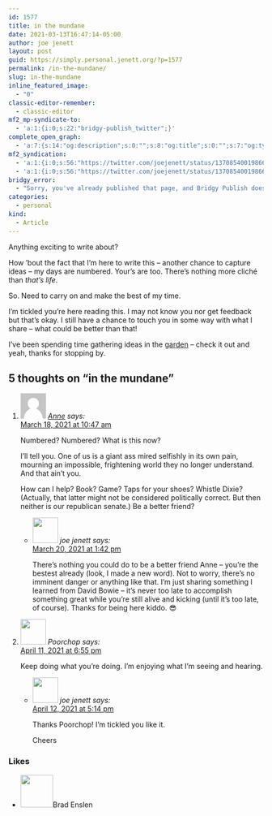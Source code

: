 ```yaml
---
id: 1577
title: in the mundane
date: 2021-03-13T16:47:14-05:00
author: joe jenett
layout: post
guid: https://simply.personal.jenett.org/?p=1577
permalink: /in-the-mundane/
slug: in-the-mundane
inline_featured_image:
  - "0"
classic-editor-remember:
  - classic-editor
mf2_mp-syndicate-to:
  - 'a:1:{i:0;s:22:"bridgy-publish_twitter";}'
complete_open_graph:
  - 'a:7:{s:14:"og:description";s:0:"";s:8:"og:title";s:0:"";s:7:"og:type";s:0:"";s:12:"twitter:card";s:7:"summary";s:15:"twitter:creator";s:0:"";s:19:"twitter:description";s:0:"";s:8:"og:image";s:0:"";}'
mf2_syndication:
  - 'a:1:{i:0;s:56:"https://twitter.com/joejenett/status/1370854001986666503";}'
  - 'a:1:{i:0;s:56:"https://twitter.com/joejenett/status/1370854001986666503";}'
bridgy_error:
  - "Sorry, you've already published that page, and Bridgy Publish doesn't support updating existing posts. Details: https://github.com/snarfed/bridgy/issues/84"
categories:
  - personal
kind:
  - Article
---
```

Anything exciting to write about?

How ’bout the fact that I’m here to write this – another chance to capture ideas – my days are numbered. Your’s are too. There’s nothing more cliché than _that’s life_.

So. Need to carry on and make the best of my time.

I’m tickled you’re here reading this. I may not know you nor get feedback but that’s okay. I still have a chance to touch you in some way with what I share – what could be better than that!

I’ve been spending time gathering ideas in the [garden](https://ideas.joejenett.com) – check it out and yeah, thanks for stopping by.

<h2 id="comments-title">5 thoughts on “<span>in the mundane</span>”		</h2>


<ol class="commentlist">
<li class="comment even thread-even depth-1 h-cite h-entry p-comment" id="li-comment-325">
<article id="comment-325" class="comment _mPS2id-t mPS2id-target mPS2id-target-last" itemprop="comment" itemscope="" itemtype="http://schema.org/Comment">
<footer>
<address class="comment-author p-author author vcard hcard h-card" itemprop="creator" itemscope="" itemtype="http://schema.org/Person">
<img alt="" src="/wp-content/plugins/webmention/img/mm.jpg" srcset="/wp-content/plugins/webmention/img/mm.jpg 2x" class="avatar avatar-50 photo u-photo" itemprop="image" loading="lazy" width="50" height="50">				<cite class="fn p-name" itemprop="name"><a href="https://twitter.com/AnneMathewson" rel="external nofollow ugc" class="u-url url">Anne</a></cite> <span class="says">says:</span>					</address>
<!-- .comment-author .vcard -->

<div class="comment-meta commentmetadata">
<a href="/in-the-mundane/#comment-325" class="__mPS2id _mPS2id-h mPS2id-highlight"><time class="updated published dt-updated dt-published" datetime="2021-03-18T10:47:22-04:00" itemprop="datePublished dateModified dateCreated">
March 18, 2021 at 10:47 am						</time></a>
</div>
<!-- .comment-meta .commentmetadata -->
</footer>

<div class="comment-content e-content p-summary p-name" itemprop="text name description">
<p>Numbered? Numbered? What is this now?</p>
<p>I’ll tell you. One of us is a giant ass mired selfishly in its own pain, mourning an impossible, frightening world they no longer understand. And that ain’t you.</p>
<p>How can I help? Book? Game? Taps for your shoes? Whistle Dixie? (Actually, that latter might not be considered politically correct. But then neither is our republican senate.) Be a better friend?</p>
</div>

<div class="reply">
</div>
<!-- .reply -->
</article><!-- #comment-## -->
<ul class="children">
<li class="comment byuser comment-author-admin bypostauthor odd alt depth-2 h-cite h-entry p-comment" id="li-comment-326">
<article id="comment-326" class="comment _mPS2id-t" itemprop="comment" itemscope="" itemtype="http://schema.org/Comment">
<footer>
<address class="comment-author p-author author vcard hcard h-card" itemprop="creator" itemscope="" itemtype="http://schema.org/Person">
<img alt="" src="https://secure.gravatar.com/avatar/0bf0445b4e4b39f830b186b7e23195a1?s=50&amp;d=mm&amp;r=pg" srcset="https://secure.gravatar.com/avatar/0bf0445b4e4b39f830b186b7e23195a1?s=100&amp;d=mm&amp;r=pg 2x" class="avatar avatar-50 photo u-photo" itemprop="image" loading="lazy" width="50" height="50">				<cite class="fn p-name" itemprop="name">joe jenett</cite> <span class="says">says:</span>					</address>
<!-- .comment-author .vcard -->

<div class="comment-meta commentmetadata">
<a href="/in-the-mundane/#comment-326" class="__mPS2id _mPS2id-h"><time class="updated published dt-updated dt-published" datetime="2021-03-20T13:42:10-04:00" itemprop="datePublished dateModified dateCreated">
March 20, 2021 at 1:42 pm						</time></a>
</div>
<!-- .comment-meta .commentmetadata -->
</footer>

<div class="comment-content e-content p-summary p-name" itemprop="text name description">
<p>There’s nothing you could do to be a better friend Anne – you’re the bestest already (look, I made a new word). Not to worry, there’s no imminent danger or anything like that. I’m just sharing something I learned from David Bowie – it’s never too late to accomplish something great while you’re still alive and kicking (until it’s too late, of course). Thanks for being here kiddo. 😎</p>
</div>

<div class="reply">
</div>
<!-- .reply -->
</article><!-- #comment-## -->
</li>
<!-- #comment-## -->
</ul>
<!-- .children -->
</li>
<!-- #comment-## -->
<li class="comment even thread-odd thread-alt depth-1 h-cite h-entry p-comment" id="li-comment-331">
<article id="comment-331" class="comment _mPS2id-t" itemprop="comment" itemscope="" itemtype="http://schema.org/Comment">
<footer>
<address class="comment-author p-author author vcard hcard h-card" itemprop="creator" itemscope="" itemtype="http://schema.org/Person">
<img alt="" src="https://unseensounds.com/img/avatar.jpg" width="50" height="50" />				<cite class="fn p-name" itemprop="name">Poorchop</cite> <span class="says">says:</span>					</address>
<!-- .comment-author .vcard -->

<div class="comment-meta commentmetadata">
<a href="/in-the-mundane/#comment-331" class="__mPS2id _mPS2id-h"><time class="updated published dt-updated dt-published" datetime="2021-04-11T18:55:59-04:00" itemprop="datePublished dateModified dateCreated">
April 11, 2021 at 6:55 pm						</time></a>
</div>
<!-- .comment-meta .commentmetadata -->
</footer>

<div class="comment-content e-content p-summary p-name" itemprop="text name description">
<p>Keep doing what you’re doing. I’m enjoying what I’m seeing and hearing.</p>
</div>

<div class="reply">
</div>
<!-- .reply -->
</article><!-- #comment-## -->
<ul class="children">
<li class="comment byuser comment-author-admin bypostauthor odd alt depth-2 h-cite h-entry p-comment" id="li-comment-332">
<article id="comment-332" class="comment _mPS2id-t" itemprop="comment" itemscope="" itemtype="http://schema.org/Comment">
<footer>
<address class="comment-author p-author author vcard hcard h-card" itemprop="creator" itemscope="" itemtype="http://schema.org/Person">
<img alt="" src="https://secure.gravatar.com/avatar/0bf0445b4e4b39f830b186b7e23195a1?s=50&amp;d=mm&amp;r=pg" srcset="https://secure.gravatar.com/avatar/0bf0445b4e4b39f830b186b7e23195a1?s=100&amp;d=mm&amp;r=pg 2x" class="avatar avatar-50 photo u-photo" itemprop="image" loading="lazy" width="50" height="50">				<cite class="fn p-name" itemprop="name">joe jenett</cite> <span class="says">says:</span>					</address>
<!-- .comment-author .vcard -->

<div class="comment-meta commentmetadata">
<a href="/in-the-mundane/#comment-332" class="__mPS2id _mPS2id-h"><time class="updated published dt-updated dt-published" datetime="2021-04-12T17:14:48-04:00" itemprop="datePublished dateModified dateCreated">
April 12, 2021 at 5:14 pm						</time></a>
</div>
<!-- .comment-meta .commentmetadata -->
</footer>

<div class="comment-content e-content p-summary p-name" itemprop="text name description">
<p>Thanks Poorchop! I’m tickled you like it.</p>
<p>Cheers</p>
</div>

<div class="reply">
</div>
<!-- .reply -->
</article><!-- #comment-## -->
</li>
<!-- #comment-## -->
</ul>
<!-- .children -->
</li>
<!-- #comment-## -->
</ol>
<div class="likes">
<h3>Likes</h3>
<ul class="mention-list linkback-like"><li class="webmention even thread-even depth-1 linkback-like-single u-like h-cite h-entry p-comment comment" id="comment-323">
<span class="p-author h-card"><a class="u-url" title="Brad Enslen liked this article on twitter.com." href="https://twitter.com/bradenslen"><img alt="" src="https://pbs.twimg.com/profile_images/84617460/mo128.gif" srcset="https://pbs.twimg.com/profile_images/84617460/mo128.gif 2x" class="avatar avatar-64 photo avatar-default local-avatar u-photo" itemprop="image" loading="lazy" width="64" height="64"></a><span class="hide-name p-name">Brad Enslen</span></span><a class="u-url __mPS2id" href="https://twitter.com/joejenett/status/1370854001986666503#favorited-by-22272829"></a>
</li></ul></div>